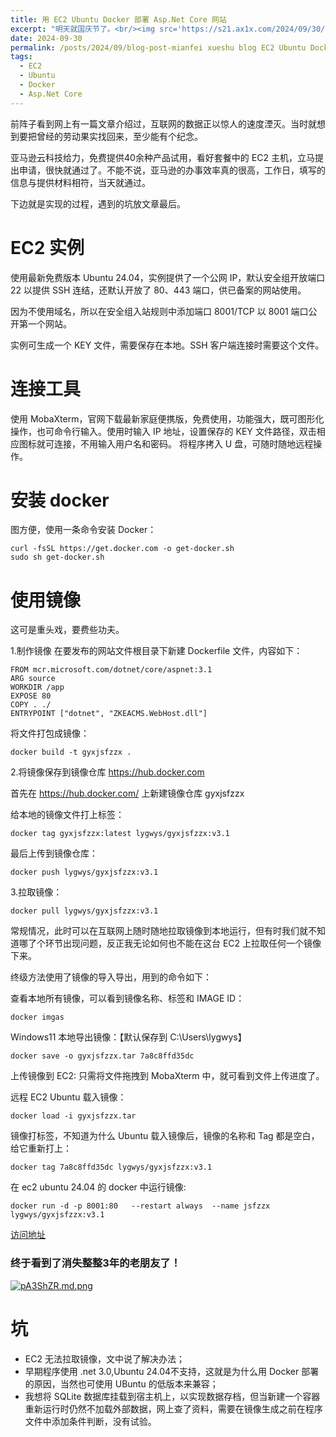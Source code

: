 ```yaml
---
title: 用 EC2 Ubuntu Docker 部署 Asp.Net Core 网站
excerpt: "明天就国庆节了。<br/><img src='https://s21.ax1x.com/2024/09/30/pA3ShZR.md.png'>"
date: 2024-09-30
permalink: /posts/2024/09/blog-post-mianfei xueshu blog EC2 Ubuntu Docker/
tags:
  - EC2
  - Ubuntu
  - Docker
  - Asp.Net Core
---
```



前阵子看到网上有一篇文章介绍过，互联网的数据正以惊人的速度湮灭。当时就想到要把曾经的劳动果实找回来，至少能有个纪念。

亚马逊云科技给力，免费提供40余种产品试用，看好套餐中的 EC2 主机，立马提出申请，很快就通过了。不能不说，亚马逊的办事效率真的很高，工作日，填写的信息与提供材料相符，当天就通过。

下边就是实现的过程，遇到的坑放文章最后。



EC2 实例
======
使用最新免费版本 Ubuntu 24.04，实例提供了一个公网 IP，默认安全组开放端口 22 以提供 SSH 连结，还默认开放了 80、443 端口，供已备案的网站使用。

因为不使用域名，所以在安全组入站规则中添加端口 8001/TCP 以 8001 端口公开第一个网站。

实例可生成一个 KEY 文件，需要保存在本地。SSH 客户端连接时需要这个文件。


连接工具
======
使用 MobaXterm，官网下载最新家庭便携版，免费使用，功能强大，既可图形化操作，也可命令行输入。使用时输入 IP 地址，设置保存的 KEY 文件路径，双击相应图标就可连接，不用输入用户名和密码。
将程序拷入 U 盘，可随时随地远程操作。


安装 docker
======
图方便，使用一条命令安装 Docker：

``````
curl -fsSL https://get.docker.com -o get-docker.sh
sudo sh get-docker.sh
````````````

使用镜像
======
这可是重头戏，要费些功夫。


1.制作镜像
在要发布的网站文件根目录下新建 Dockerfile 文件，内容如下：

``````
FROM mcr.microsoft.com/dotnet/core/aspnet:3.1
ARG source
WORKDIR /app
EXPOSE 80
COPY . ./
ENTRYPOINT ["dotnet", "ZKEACMS.WebHost.dll"]
``````

将文件打包成镜像：

``````
docker build -t gyxjsfzzx .
``````

2.将镜像保存到镜像仓库 https://hub.docker.com

首先在 https://hub.docker.com/ 上新建镜像仓库 gyxjsfzzx

给本地的镜像文件打上标签：

``````
docker tag gyxjsfzzx:latest lygwys/gyxjsfzzx:v3.1
````````

最后上传到镜像仓库：

``````
docker push lygwys/gyxjsfzzx:v3.1
``````


3.拉取镜像：

``````
docker pull lygwys/gyxjsfzzx:v3.1
``````

常规情况，此时可以在互联网上随时随地拉取镜像到本地运行，但有时我们就不知道哪了个环节出现问题，反正我无论如何也不能在这台 EC2 上拉取任何一个镜像下来。

终级方法使用了镜像的导入导出，用到的命令如下：

查看本地所有镜像，可以看到镜像名称、标签和 IMAGE ID：

``````
docker imgas
``````

Windows11 本地导出镜像：【默认保存到 C:\Users\lygwys】

``````
docker save -o gyxjsfzzx.tar 7a8c8ffd35dc
``````

上传镜像到 EC2:
只需将文件拖拽到 MobaXterm 中，就可看到文件上传进度了。

远程 EC2 Ubuntu 载入镜像：

``````
docker load -i gyxjsfzzx.tar
``````

镜像打标签，不知道为什么 Ubuntu 载入镜像后，镜像的名称和 Tag 都是空白，给它重新打上：

``````
docker tag 7a8c8ffd35dc lygwys/gyxjsfzzx:v3.1
``````

在 ec2 ubuntu 24.04 的 docker 中运行镜像:

``````
docker run -d -p 8001:80   --restart always  --name jsfzzx  lygwys/gyxjsfzzx:v3.1
``````


[访问地址](http://161.189.160.180:8001)

### 终于看到了消失整整3年的老朋友了！

[![pA3ShZR.md.png](https://s21.ax1x.com/2024/09/30/pA3ShZR.md.png)](https://imgse.com/i/pA3ShZR)


坑
======
* EC2 无法拉取镜像，文中说了解决办法；
* 早期程序使用 .net 3.0,Ubuntu 24.04不支持，这就是为什么用 Docker 部署的原因，当然也可使用 UBuntu 的低版本来兼容；
* 我想将 SQLite 数据库挂载到宿主机上，以实现数据存档，但当新建一个容器重新运行时仍然不加载外部数据，网上查了资料，需要在镜像生成之前在程序文件中添加条件判断，没有试验。